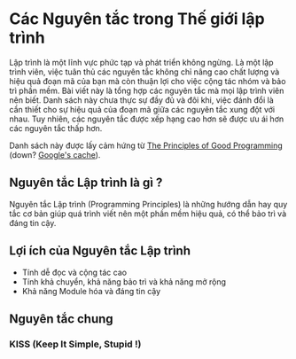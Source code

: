 # Các Nguyên tắc trong Thế giới lập trình

Lập trình là một lĩnh vực phức tạp và phát triển không ngừng. Là một lập trình viên, việc tuân thủ các nguyên tắc không chỉ nâng cao chất lượng và hiệu quả đoạn mã của bạn mà còn thuận lợi cho việc cộng tác nhóm và bảo trì phần mềm.
Bài viết này là tổng hợp các nguyên tắc mà mọi lập trình viên nên biết. Danh sách này chưa thực sự đầy đủ và đôi khi, việc đánh đổi là cần thiết cho sự hiệu quả của đoạn mã giữa các nguyên tắc xung đột với nhau. 
Tuy nhiên, các nguyên tắc được xếp hạng cao hơn sẽ được ưu ái hơn các nguyên tắc thấp hơn. 

Danh sách này được lấy cảm hứng từ <!-- markdown-link-check-disable-next-line -->
[The Principles of Good Programming](https://www.artima.com/weblogs/viewpost.jsp?thread=331531)
(down? [Google's cache](https://webcache.googleusercontent.com/search?q=cache:KU51T8hZ-0kJ:https://www.artima.com/weblogs/viewpost.jsp%3Fthread%3D331531+&cd=1&hl=en&ct=clnk&gl=nl&client=pub-3911176865765226)).

## Nguyên tắc Lập trình là gì ?

Nguyên tắc Lập trình (Programming Principles) là những hướng dẫn hay quy tắc cơ bản giúp quá trình viết nên một phần mềm hiệu quả, có thể bảo trì và đáng tin cậy.

## Lợi ích của Nguyên tắc Lập trình

- Tính dễ đọc và cộng tác cao
- Tính khả chuyển, khả năng bảo trì và khả năng mở rộng
- Khả năng Module hóa và đáng tin cậy

## Nguyên tắc chung

### KISS (Keep It Simple, Stupid !)
